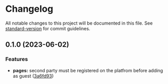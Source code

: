 # Changelog

All notable changes to this project will be documented in this file. See [standard-version](https://github.com/conventional-changelog/standard-version) for commit guidelines.

## 0.1.0 (2023-06-02)


### Features

* **pages:** second party must be registered on the platfrom before adding as guest ([3a6fd93](https://github.com/mokkapps/changelog-generator-demo/commits/3a6fd93e1bb796f91b84861753d9a1fe84352f3c))
